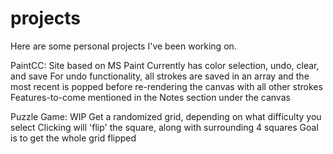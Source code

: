 # projects

Here are some personal projects I've been working on.

PaintCC:
Site based on MS Paint
Currently has color selection, undo, clear, and save
For undo functionality, all strokes are saved in an array and the most recent is popped before re-rendering the canvas with all other strokes
Features-to-come mentioned in the Notes section under the canvas

Puzzle Game:
WIP
Get a randomized grid, depending on what difficulty you select
Clicking will 'flip' the square, along with surrounding 4 squares
Goal is to get the whole grid flipped
